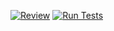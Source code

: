 [![Review](https://github.com/awrura/bridge/actions/workflows/review.yml/badge.svg)](https://github.com/awrura/bridge/actions/workflows/review.yml)
[![Run Tests](https://github.com/awrura/bridge/actions/workflows/unitest.yml/badge.svg)](https://github.com/awrura/bridge/actions/workflows/unitest.yml)
